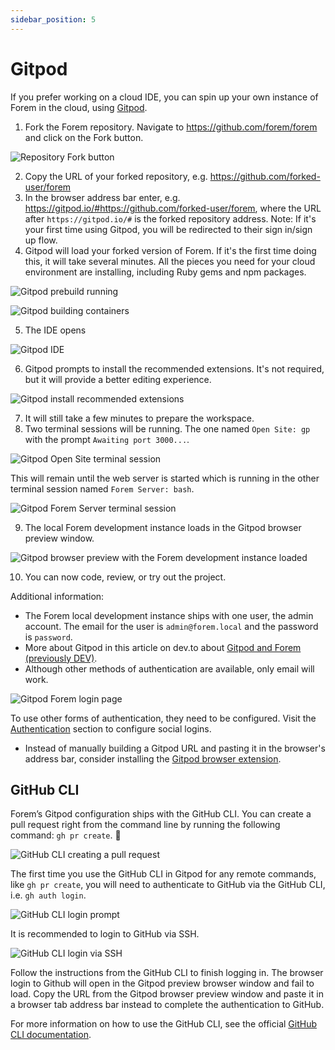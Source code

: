 ```yaml
---
sidebar_position: 5
---
```


# Gitpod

If you prefer working on a cloud IDE, you can spin up your own instance of Forem
in the cloud, using [Gitpod](https://gitpod.io).

1. Fork the Forem repository. Navigate to https://github.com/forem/forem and click on the Fork button.

![Repository Fork button](/img/docs/gitpod/fork-button.png)

2. Copy the URL of your forked repository, e.g. https://github.com/forked-user/forem
3. In the browser address bar enter, e.g. https://gitpod.io/#https://github.com/forked-user/forem, where the URL after `https://gitpod.io/#` is the forked repository address. Note: If it's your first time using Gitpod, you will be redirected to their sign in/sign up flow.
4. Gitpod will load your forked version of Forem. If it's the first time doing this, it will take several minutes. All the pieces you need for your cloud environment are installing, including Ruby gems and npm packages.

![Gitpod prebuild running](/img/docs/gitpod/gitpod-prebuild.png)

![Gitpod building containers](/img/docs/gitpod/gitpod-pulling-container-image.png)

5. The IDE opens

![Gitpod IDE](/img/docs/gitpod/gitpod-ide.png)

6. Gitpod prompts to install the recommended extensions. It's not required, but it will provide a better editing experience.

![Gitpod install recommended extensions](/img/docs/gitpod/gitpod-install-vscode-extensions.png)

7. It will still take a few minutes to prepare the workspace.
8. Two terminal sessions will be running. The one named `Open Site: gp` with the prompt `Awaiting port 3000...`.

![Gitpod Open Site terminal session](/img/docs/gitpod/gitpod-open-site-terminal-session.png)

This will remain until the web server is started which is running in the other terminal session named `Forem Server: bash`.

![Gitpod Forem Server terminal session](/img/docs/gitpod/gitpod-forem-server-terminal-session.png)


9. The local Forem development instance loads in the Gitpod browser preview window.

![Gitpod browser preview with the Forem development instance loaded](/img/docs/gitpod/gitpod-preview-browser.png)

10. You can now code, review, or try out the project.

Additional information:

- The Forem local development instance ships with one user, the admin account. The email for the user is `admin@forem.local` and the password is `password`.
- More about Gitpod in this article on dev.to about [Gitpod and Forem (previously DEV)](https://dev.to/ben/spin-up-a-local-instance-of-dev-in-the-cloud-with-gitpod-it-s-incredibly-simple-pij).
- Although other methods of authentication are available, only email will work.

![Gitpod Forem login page](/img/docs/gitpod/gitpod-forem-login-page.png)

To use other forms of authentication, they need to be configured. Visit the [Authentication](/backend/authentication) section to configure social logins.
- Instead of manually building a Gitpod URL and pasting it in the browser's address bar, consider installing the [Gitpod browser extension](https://www.gitpod.io/docs/browser-extension/).

## GitHub CLI

Forem’s Gitpod configuration ships with the GitHub CLI. You can create a pull request right from the command line by running the following command: `gh pr create`. 🤯

![GitHub CLI creating a pull request](/img/docs/gitpod/gitpod-github-cli-creat-pr.png)

The first time you use the GitHub CLI in Gitpod for any remote commands, like `gh pr create`, you will need to authenticate to GitHub via the GitHub CLI, i.e. `gh auth login`.

![GitHub CLI login prompt](/img/docs/gitpod/gitpod-github-cli-login.png)

It is recommended to login to GitHub via SSH.

![GitHub CLI login via SSH](/img/docs/gitpod/gitpod-github-cli-login-ssh.png)

Follow the instructions from the GitHub CLI to finish logging in. The browser login to Github will open in the Gitpod preview browser window and fail to load. Copy the URL from the Gitpod browser preview window and paste it in a browser tab address bar instead to complete the authentication to GitHub.

For more information on how to use the GitHub CLI, see the official [GitHub CLI documentation](https://cli.github.com/manual/index).